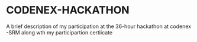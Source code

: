 # CODENEX-HACKATHON
A brief description of my participation at the 36-hour hackathon at codenex -SRM along wth my participartion certiicate
